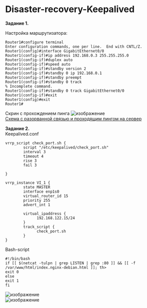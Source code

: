 # Disaster-recovery-Keepalived  
**Задание 1.**  

Настройка маршрутизатора:  
```
Router1#configure terminal
Enter configuration commands, one per line.  End with CNTL/Z.
Router1(config)#interface GigabitEthernet0/0
Router1(config-if)#ip address 192.168.0.3 255.255.255.0
Router1(config-if)#duplex auto
Router1(config-if)#speed auto
Router1(config-if)#standby version 2
Router1(config-if)#standby 0 ip 192.168.0.1
Router1(config-if)#standby preempt
Router1(config-if)#standby 0 track
% Incomplete command.
Router1(config-if)#standby 0 track GigabitEthernet0/0
Router1(config-if)#exit
Router1(config)#exit
Router1#
```

Скрин с прохождением пинга
![изображение](https://github.com/Copakaban/Disaster-recovery-Keepalived/assets/118304300/88b616e1-0911-4333-90e1-1171fdbcfa63)  
[Схема с разорванной связью и проходящим пингом на сервер](https://github.com/Copakaban/Disaster-recovery-Keepalived/raw/main/Z1.pkt)

**Задание 2.**  
Keepalived.conf  
```
vrrp_script check_port.sh {
        script "/etc/keepalived/check_port.sh"
        interval 3
        timeout 4
        rise 3
        fail 3

}

vrrp_instance VI_1 {
        state MASTER
        interface enp1s0
        virtual_router_id 15
        priority 255
        advert_int 1

        virtual_ipaddress {
              192.168.122.15/24
        }
        track_script {
              check_port.sh
        }
}

```  

Bash-script  

```
#!/bin/bash
if [[ $(netcat -tulpn | grep LISTEN | grep :80 ]] && [[ -f /var/www/html/index.nginx-debian.html ]]; th>
exit 0
else
exit 1
fi
```  

![изображение](https://github.com/Copakaban/Disaster-recovery-Keepalived/assets/118304300/d87062db-ab44-4af7-b8f9-7dd40fb82274)  
![изображение](https://github.com/Copakaban/Disaster-recovery-Keepalived/assets/118304300/25b4b5c1-037f-4d54-a2d6-fa32f571d3cf)  
